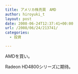 ```yaml
---
title: アメリカ株売買　AMD
author: hiroyuki_t
layout: post
date: 2008-06-24T12:37:41+00:00
url: /2008/06/24/213741/
categories:
  - 投資

---
```

<div class="section">
  <p>
    AMDを買い。
  </p>
  
  <p>
    Radeon HD4800シリーズに期待。
  </p>
</div>